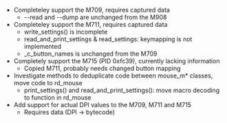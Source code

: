 - Completeley support the M709, requires captured data
	- --read and --dump are unchanged from the M908
- Completeley support the M711, requires captured data
	- write_settings() is incomplete
	- read_and_print_settings & read_settings: keymapping is not implemented
	- _c_button_names is unchanged from the M709
- Completely support the M715 (PID 0xfc39), currently lacking information
	- Copied M711, probably needs changed button mapping
- Investigate methods to deduplicate code between mouse_m* classes, move code to rd_mouse
	- print_settings() and read_and_print_settings(): move macro decoding to function in rd_mouse
- Add support for actual DPI values to the M709, M711 and M715
	- Requires data (DPI → bytecode)
